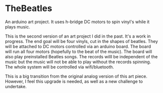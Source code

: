 # TheBeatles
An arduino art project. It uses h-bridge DC motors to spin vinyl's while it plays music. 

This is the second version of an art project I did in the past. It's a work in progress. The end goal will be four vinyls, cut in the shapes of beatles. They will be attached to DC motors controlled via an arduino board. The board will run all four motors (hopefully to the beat of the music). The board will also play preinstalled Beatles songs. The records willl be independent of the music but the music will not be able to play without the records spinning. The whole system will be controlled via wifi/bluetooth. 

This is a big transition from the original analog version of this art piece. However, I feel this upgrade is needed, as well as a new challenge to undertake. 

